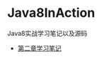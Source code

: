 # Java8InAction
Java8实战学习笔记以及源码

- [第二章学习笔记](https://github.com/jutao/AndroidNode/blob/master/读书笔记/《Java8实战学习笔记》学习笔记/通过行为参数化传递代码.md)